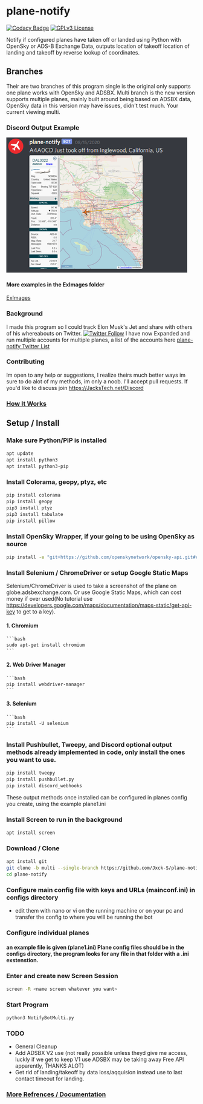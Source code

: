 # plane-notify

[![Codacy Badge](https://api.codacy.com/project/badge/Grade/c4e1d839eec3468cadfe351d64dc1ac4)](https://app.codacy.com/manual/Jxck-S/plane-notify?utm_source=github.com&utm_medium=referral&utm_content=Jxck-S/plane-notify&utm_campaign=Badge_Grade_Settings)
[![GPLv3 License](https://img.shields.io/badge/License-GPL%20v3-yellow.svg)](https://opensource.org/licenses/)

Notify if configured planes have taken off or landed using Python with OpenSky or ADS-B Exchange Data, outputs location of takeoff location of landing and takeoff by reverse lookup of coordinates.

## Branches

Their are two branches of this program single is the original only supports one plane works with OpenSky and ADSBX. Multi branch is the new version supports multiple planes, mainly built around being based on ADSBX data, OpenSky data in this version may have issues, didn't test much. Your current viewing multi.

### Discord Output Example

![Discord Output Example](./ExImages/DiscordEX.png?raw=true)

#### More examples in  the ExImages folder

[ExImages](./ExImages)

### Background

I made this program so I could track Elon Musk's Jet and share with others of his whereabouts on Twitter. [![Twitter Follow](https://img.shields.io/twitter/follow/ElonJet.svg?style=social)](https://twitter.com/ElonJet) I have now Expanded and run multiple accounts for multiple planes, a list of the accounts here [plane-notify Twitter List](https://twitter.com/i/lists/1307414615316467715)

### Contributing

 Im open to any help or suggestions, I realize theirs much better ways im sure to do alot of my methods, im only a noob. I'll accept pull requests. If you'd like to discuss join <https://JacksTech.net/Discord>

### [ How It Works](PseudoCode.md)

## Setup / Install

### Make sure Python/PIP is installed

```bash
apt update
apt install python3
apt install python3-pip
```

### Install Colorama, geopy, ptyz, etc

```bash
pip install colorama
pip install geopy
pip3 install ptyz
pip3 install tabulate
pip install pillow
```

### Install OpenSky Wrapper, if your going to be using OpenSky as source

```bash
pip install -e "git+https://github.com/openskynetwork/opensky-api.git#egg=python&subdirectory=python"
```

### Install Selenium / ChromeDriver or setup Google Static Maps

Selenium/ChromeDriver is used to take a screenshot of the plane on globe.adsbexchange.com. Or use Google Static Maps, which can cost money if over used(No tutorial use <https://developers.google.com/maps/documentation/maps-static/get-api-key> to get to a key).

#### 1. Chromium

    ```bash
    sudo apt-get install chromium
    ```

#### 2. Web Driver Manager

    ```bash
    pip install webdriver-manager
    ```

#### 3. Selenium

    ```bash
    pip install -U selenium
    ```

### Install Pushbullet, Tweepy, and Discord optional output methods already implemented in code, only install the ones you want to use.

```bash
pip install tweepy
pip install pushbullet.py
pip install discord_webhooks
```

These output methods once installed can be configured in planes config you create, using the example plane1.ini

### Install Screen to run in the background

```bash
apt install screen
```

### Download / Clone

```bash
apt install git
git clone -b multi --single-branch https://github.com/Jxck-S/plane-notify.git
cd plane-notify
```

### Configure main config file with keys and URLs (mainconf.ini) in configs directory

-   edit them with nano or vi on the running machine or on your pc and transfer the config to where you will be running the bot

### Configure individual planes

#### an example file is given (plane1.ini) Plane config files should be in the configs directory, the program looks for any file in that folder with a .ini exstenstion.

### Enter and create new Screen Session

```bash
screen -R <name screen whatever you want>
```

### Start Program

```bash
python3 NotifyBotMulti.py
```

### TODO

-   General Cleanup
-   Add ADSBX V2 use (not really possible unless theyd give me access, luckly if we get to keep V1 use ADSBX may be taking away Free API apparently, THANKS ALOT)
-   Get rid of landing/takeoff by data loss/aqquision instead use to last contact timeout for landing. 

### [ More Refrences / Documentation](Refrences.md)
